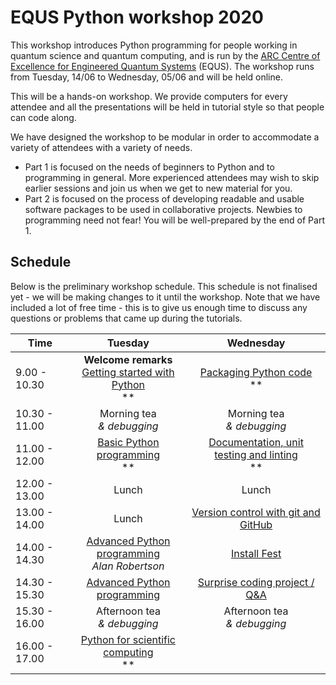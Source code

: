 # EQUS Python workshop 2020

This workshop introduces Python programming for people working in quantum science and quantum computing, and is run by the [ARC Centre of Excellence for Engineered Quantum Systems](https://equs.org) (EQUS). The workshop runs from Tuesday, 14/06 to Wednesday, 05/06 and will be held online.

This will be a hands-on workshop. We provide computers for every attendee and all the presentations will be held in tutorial style so that people can code along.

We have designed the workshop to be modular in order to accommodate a variety of attendees with a variety of needs.

- Part 1 is focused on the needs of beginners to Python and to programming in general. More experienced attendees may wish to skip earlier sessions and join us when we get to new material for you.
- Part 2 is focused on the process of developing readable and usable software packages to be used in collaborative projects. Newbies to programming need not fear! You will be well-prepared by the end of Part 1.


## Schedule

Below is the preliminary workshop schedule. This schedule is not finalised yet - we will be making changes to it until the workshop. Note that we have included a lot of free time - this is to give us enough time to discuss any questions or problems that came up during the tutorials.

| Time | Tuesday | Wednesday |
| ------------- |:-------------:|:-------------:|
| 9.00 - 10.30 | **Welcome remarks** <br> [Getting started with Python](day-0-introduction-to-python/session_0_1_introduction.md) <br> **| [Packaging Python code](day-1-python-modules-and-git/session_1_1_python_packages.md) <br> ** |
| 10.30 - 11.00 | Morning tea <br> *& debugging* | Morning tea <br> *& debugging* |
| 11.00 - 12.00 | [Basic Python programming](day-0-introduction-to-python/session_0_2_basic_python.md) <br> **| [Documentation, unit testing and linting](day-1-python-modules-and-git/session_1_2_doc_test_lint.md) <br> **|
| 12.00 - 13.00 | Lunch | Lunch |
| 13.00 - 14.00 | Lunch <br>  | [Version control with git and GitHub](day-1-python-modules-and-git/session_1_3_git_and_github.md) <br>  | 
| 14.00 - 14.30 | [Advanced Python programming](day-0-introduction-to-python/session_0_3_advanced_python.md) <br> *Alan Robertson* | [Install Fest](day-1-python-modules-and-git/session_1_4_code_project.md) | 
| 14.30 - 15.30 | [Advanced Python programming](day-0-introduction-to-python/session_0_3_advanced_python.md) <br>  | [Surprise coding project / Q&A](day-1-python-modules-and-git/session_1_4_code_project.md) |
| 15.30 - 16.00 |  Afternoon tea <br> *& debugging* | Afternoon tea <br> *& debugging* |  
| 16.00 - 17.00 | [Python for scientific computing](day-0-introduction-to-python/session_0_4_scientific_python.md) <br> ** |
